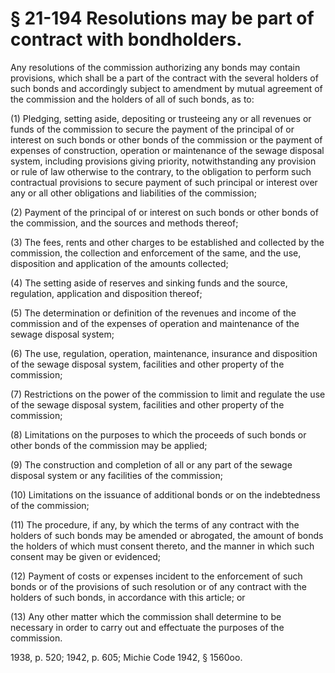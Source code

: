 # § 21-194 Resolutions may be part of contract with bondholders.

<p>Any resolutions of the commission authorizing any bonds may contain provisions, which shall be a part of the contract with the several holders of such bonds and accordingly subject to amendment by mutual agreement of the commission and the holders of all of such bonds, as to:</p><p>(1) Pledging, setting aside, depositing or trusteeing any or all revenues or funds of the commission to secure the payment of the principal of or interest on such bonds or other bonds of the commission or the payment of expenses of construction, operation or maintenance of the sewage disposal system, including provisions giving priority, notwithstanding any provision or rule of law otherwise to the contrary, to the obligation to perform such contractual provisions to secure payment of such principal or interest over any or all other obligations and liabilities of the commission;</p><p>(2) Payment of the principal of or interest on such bonds or other bonds of the commission, and the sources and methods thereof;</p><p>(3) The fees, rents and other charges to be established and collected by the commission, the collection and enforcement of the same, and the use, disposition and application of the amounts collected;</p><p>(4) The setting aside of reserves and sinking funds and the source, regulation, application and disposition thereof;</p><p>(5) The determination or definition of the revenues and income of the commission and of the expenses of operation and maintenance of the sewage disposal system;</p><p>(6) The use, regulation, operation, maintenance, insurance and disposition of the sewage disposal system, facilities and other property of the commission;</p><p>(7) Restrictions on the power of the commission to limit and regulate the use of the sewage disposal system, facilities and other property of the commission;</p><p>(8) Limitations on the purposes to which the proceeds of such bonds or other bonds of the commission may be applied;</p><p>(9) The construction and completion of all or any part of the sewage disposal system or any facilities of the commission;</p><p>(10) Limitations on the issuance of additional bonds or on the indebtedness of the commission;</p><p>(11) The procedure, if any, by which the terms of any contract with the holders of such bonds may be amended or abrogated, the amount of bonds the holders of which must consent thereto, and the manner in which such consent may be given or evidenced;</p><p>(12) Payment of costs or expenses incident to the enforcement of such bonds or of the provisions of such resolution or of any contract with the holders of such bonds, in accordance with this article; or</p><p>(13) Any other matter which the commission shall determine to be necessary in order to carry out and effectuate the purposes of the commission.</p><p>1938, p. 520; 1942, p. 605; Michie Code 1942, § 1560oo.</p>